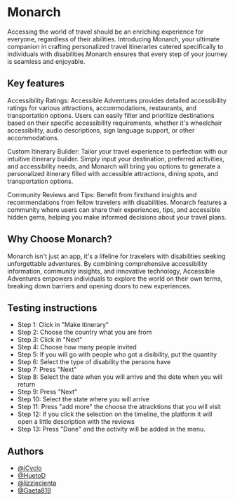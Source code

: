 
# Monarch

Accessing the world of travel should be an enriching experience for everyone, regardless of their abilities. Introducing Monarch, your ultimate companion in crafting personalized travel itineraries catered specifically to individuals with disabilities.Monarch ensures that every step of your journey is seamless and enjoyable.





## Key features
Accessibility Ratings: Accessible Adventures provides detailed accessibility ratings for various attractions, accommodations, restaurants, and transportation options. Users can easily filter and prioritize destinations based on their specific accessibility requirements, whether it's wheelchair accessibility, audio descriptions, sign language support, or other accommodations.

Custom Itinerary Builder: Tailor your travel experience to perfection with our intuitive itinerary builder. Simply input your destination, preferred activities, and accessibility needs, and Monarch  will bring you options to generate a personalized itinerary filled with accessible attractions, dining spots, and transportation options.

Community Reviews and Tips: Benefit from firsthand insights and recommendations from fellow travelers with disabilities. Monarch features a  community where users can share their experiences, tips, and accessible hidden gems, helping you make informed decisions about your travel plans.

## Why Choose Monarch?

Monarch isn't just an app, it's a lifeline for travelers with disabilities seeking unforgettable adventures. By combining comprehensive accessibility information, community insights, and innovative technology, Accessible Adventures empowers individuals to explore the world on their own terms, breaking down barriers and opening doors to new experiences.

## Testing instructions

- Step 1: Click in "Make itinerary"
- Step 2: Choose the country what you are from
- Step 3: Click in "Next"
- Step 4: Choose how many people invited
- Step 5: If you will go with people who got a disibility, put the quantity
- Step 6: Select the type of disability the persons have
- Step 7: Press "Next"
- Step 8: Select the date when you will arrive and the dete when you will return
- Step 9: Press "Next"
- Step 10: Select the state where you will arrive
- Step 11: Press "add more" the choose the atracktions that you will visit
- Step 12: If you click the selection on the timeline, the platform it will open a little description with the reviews
- Step 13: Press "Done" and the activity will be added in the menu.

## Authors

- [@iCyclo](https://www.github.com/iCyclo)
- [@HuetoD](https://www.github.com/HuetoD)
- [@lizziecienta](https://www.github.com/lizziecienta)
- [@Gaeta819](https://www.github.com/Gaeta819)

